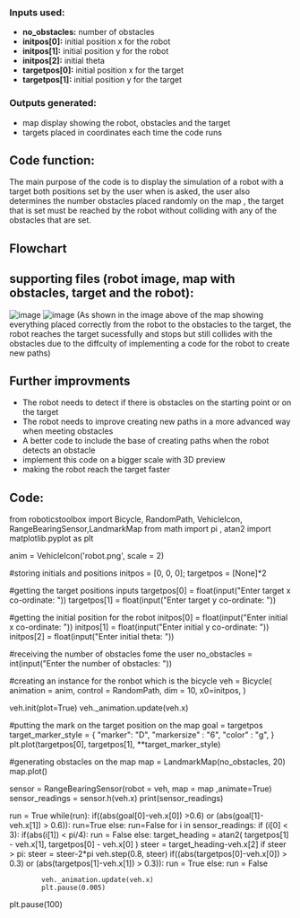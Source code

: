 ### Inputs used:
- **no_obstacles:** number of obstacles
- **initpos[0]:** initial position x for the robot
- **initpos[1]:** initial position y for the robot
- **initpos[2]:** initial theta 
- **targetpos[0]:** initial position x for the target
- **targetpos[1]:** initial position y for the target

### Outputs generated:
- map display showing the robot, obstacles and the target
- targets placed in coordinates each time the code runs


## Code function:
The main purpose of the code is to display the simulation of a robot with a target both positions set by the user when is asked, the user also determines the number obstacles placed randomly on the map , the target that is set must be reached by the robot without colliding with any of the obstacles that are set.


## Flowchart


## supporting files (robot image, map with obstacles, target and the robot):
![image](https://user-images.githubusercontent.com/103934864/164878302-35250bac-3498-4e97-83ad-dea3481c71ed.png) 
![image](https://user-images.githubusercontent.com/103934864/164892142-85182813-a515-45dc-a763-6346058f9641.png) 
(As shown in the image above of the map showing everything placed correctly from the robot to the obstacles to the target, the robot reaches the target sucessfully and stops but still collides with the obstacles due to the diffculty of implementing a code for the robot to create new paths)



## Further improvments
- The robot needs to detect if there is obstacles on the starting point or on the target
- The robot needs to improve creating new paths in a more advanced way when meeting obstacles
- A better code to include the base of creating paths when the robot detects an obstacle
- implement this code on a bigger scale with 3D preview
- making the robot reach the target faster

## Code:
from roboticstoolbox import Bicycle, RandomPath, VehicleIcon, RangeBearingSensor,LandmarkMap
from math import pi , atan2
import matplotlib.pyplot as plt


anim = VehicleIcon('robot.png', scale = 2)

#storing initials and positions
initpos = [0, 0, 0];
targetpos = [None]*2

#getting the target positions inputs
targetpos[0] = float(input("Enter target x co-ordinate: "))
targetpos[1] = float(input("Enter target y co-ordinate: "))

#getting the initial position for the robot
initpos[0] = float(input("Enter initial x co-ordinate: "))
initpos[1] = float(input("Enter initial y co-ordinate: "))
initpos[2] = float(input("Enter initial theta: "))

#receiving the number of obstacles fome the user
no_obstacles = int(input("Enter the number of obstacles: "))

#creating an instance for the ronbot which is the bicycle 
veh = Bicycle(
animation = anim,
control = RandomPath,
dim = 10,
x0=initpos,
)

veh.init(plot=True)
veh._animation.update(veh.x)

#putting the mark on the target position on the map
goal = targetpos
target_marker_style = {
    "marker": "D",
    "markersize" : "6",
    "color" : "g",
}
plt.plot(targetpos[0], targetpos[1], **target_marker_style)

#generating obstacles on the map
map = LandmarkMap(no_obstacles, 20)
map.plot()

sensor = RangeBearingSensor(robot = veh, map = map ,animate=True)
sensor_readings = sensor.h(veh.x)
print(sensor_readings)

run = True
while(run):
    if((abs(goal[0]-veh.x[0]) >0.6) or (abs(goal[1]-veh.x[1]) > 0.6)):
        run=True
    else:
        run=False
    for i in sensor_readings:
        if (i[0] < 3):
            if(abs(i[1]) < pi/4):
                run = False
        else:
            target_heading = atan2(
                targetpos[1] - veh.x[1],
                targetpos[0] - veh.x[0]
            )
            steer = target_heading-veh.x[2]
            if steer > pi:
                steer = steer-2*pi
            veh.step(0.8, steer)
            if((abs(targetpos[0]-veh.x[0]) > 0.3) or (abs(targetpos[1]-veh.x[1]) > 0.3)):
                run = True
            else:
                run = False
            
            veh._animation.update(veh.x)
            plt.pause(0.005)

plt.pause(100)
